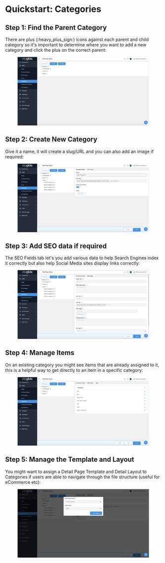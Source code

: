 # Quickstart: Categories

## Step 1: Find the Parent Category

There are plus (:heavy\_plus\_sign:) icons against each parent and child category so it's important to determine where you want to add a new category and click the plus on the correct parent:

<figure><img src="../../.gitbook/assets/Siteglide-Categories.png" alt=""><figcaption></figcaption></figure>

## Step 2: Create New Category

Give it a name, it will create a slug/URL and you can also add an image if required:

<figure><img src="../../.gitbook/assets/Siteglide-Categories-Create-New.png" alt=""><figcaption></figcaption></figure>

## Step 3: Add SEO data if required

The SEO Fields tab let's you add various data to help Search Engines index it correctly but also help Social Media sites display links correctly:

<figure><img src="../../.gitbook/assets/Siteglide-Categories-SEO-Fields.png" alt=""><figcaption></figcaption></figure>

## Step 4: Manage Items

On an existing category you might see items that are already assigned to it, this is a helpful way to get directly to an item in a specific category:

<figure><img src="../../.gitbook/assets/Siteglide-Categories-Items.png" alt=""><figcaption></figcaption></figure>

## Step 5: Manage the Template and Layout

You might want to assign a Detail Page Template and Detail Layout to Categories if users are able to navigate through the file structure (useful for eCommerce etc):

<figure><img src="../../.gitbook/assets/Siteglide-Categories-Edit-Settings.png" alt=""><figcaption></figcaption></figure>
